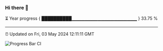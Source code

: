 ### Hi there 👋

⏳ Year progress { ██████████▁▁▁▁▁▁▁▁▁▁▁▁▁▁▁▁▁▁▁▁ } 33.75 %

---

⏰ Updated on Fri, 03 May 2024 12:11:11 GMT

![Progress Bar CI](https://github.com/liununu/liununu/workflows/Progress%20Bar%20CI/badge.svg)
